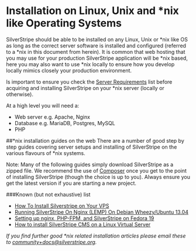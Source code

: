 # Installation on Linux, Unix and *nix like Operating Systems

SilverStripe should be able to be installed on any Linux, Unix or *nix like OS as long as the correct server software is installed and configured (referred to a *nix in this document from herein). It is common that web hosting that you may use for your production SilverStripe application will be *nix based, here you may also want to use *nix locally to ensure how you develop locally mimics closely your production environment.

Is important to ensure you check the [Server Requirements](/Getting_Started/Installation/Server_Requirements) list before acquiring and installing SilverStripe on your *nix server (locally or otherwise).

At a high level you will need a:
* Web server e.g. Apache, Nginx
* Database e.g. MariaDB, Postgres, MySQL
* PHP

##*nix installation guides on the web
There are a number of good step by step guides covering server setups and installing of SilverStripe on the various flavours of *nix systems. 

Note: Many of the following guides simply download SilverStripe as a zipped file. We recommend the use of [Composer](/Getting_Started/Composer/) once you get to the point of installing SilverStripe (though the choice is up to you). Always ensure you get the latest version if you are starting a new project.

###Known (but not exhaustive) list
* [How To Install Silverstripe on Your VPS](https://www.digitalocean.com/community/tutorials/how-to-install-silverstripe-on-your-vps)
* [Running SilverStripe On Nginx (LEMP) On Debian Wheezy/Ubuntu 13.04](http://www.howtoforge.com/running-silverstripe-on-nginx-lemp-on-debian-wheezy-ubuntu-13.04)
* [Setting up nginx, PHP-FPM, and SilverStripe on Fedora 19](http://halkyon.net/blog/setting-up-nginx-php-fpm-and-silverstripe-installation-on-fedora-19/)
* [How to install SilverStripe CMS on a Linux Virtual Server](http://www.rosehosting.com/blog/how-to-install-silverstripe-cms-on-a-linux-virtual-server/)


_If you find further good *nix related installation articles please email these to community+docs@silverstripe.org._